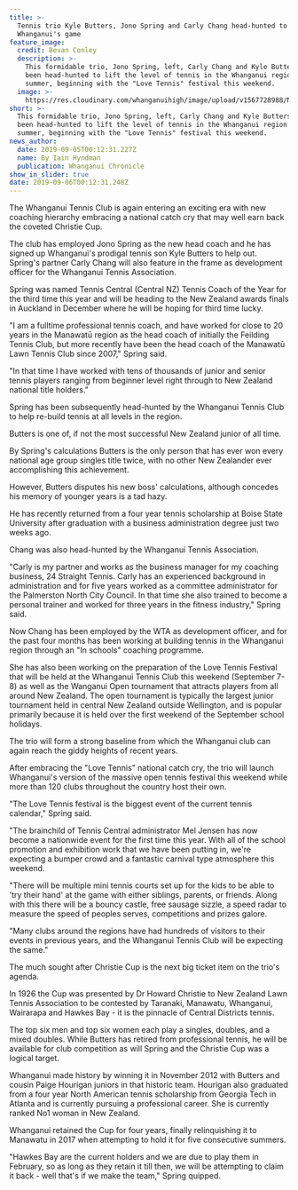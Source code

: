 ```yaml
---
title: >-
  Tennis trio Kyle Butters, Jono Spring and Carly Chang head-hunted to lift
  Whanganui's game 
feature_image:
  credit: Bevan Conley
  description: >-
    This formidable trio, Jono Spring, left, Carly Chang and Kyle Butters, has
    been head-hunted to lift the level of tennis in the Whanganui region this
    summer, beginning with the "Love Tennis" festival this weekend.
  image: >-
    https://res.cloudinary.com/whanganuihigh/image/upload/v1567728988/News/Kyle_Butters.chron_5.9.19.jpg
short: >-
  This formidable trio, Jono Spring, left, Carly Chang and Kyle Butters, has
  been head-hunted to lift the level of tennis in the Whanganui region this
  summer, beginning with the "Love Tennis" festival this weekend.
news_author:
  date: 2019-09-05T00:12:31.227Z
  name: By Iain Hyndman
  publication: Whanganui Chronicle
show_in_slider: true
date: 2019-09-06T00:12:31.248Z
---
```

The Whanganui Tennis Club is again entering an exciting era with new coaching hierarchy embracing a national catch cry that may well earn back the coveted Christie Cup.

The club has employed Jono Spring as the new head coach and he has signed up Whanganui's prodigal tennis son Kyle Butters to help out. Spring's partner Carly Chang will also feature in the frame as development officer for the Whanganui Tennis Association.

Spring was named Tennis Central (Central NZ) Tennis Coach of the Year for the third time this year and will be heading to the New Zealand awards finals in Auckland in December where he will be hoping for third time lucky.

"I am a fulltime professional tennis coach, and have worked for close to 20 years in the Manawatū region as the head coach of initially the Feilding Tennis Club, but more recently have been the head coach of the Manawatū Lawn Tennis Club since 2007," Spring said.

"In that time I have worked with tens of thousands of junior and senior tennis players ranging from beginner level right through to New Zealand national title holders."

Spring has been subsequently head-hunted by the Whanganui Tennis Club to help re-build tennis at all levels in the region.

Butters is one of, if not the most successful New Zealand junior of all time.

By Spring's calculations Butters is the only person that has ever won every national age group singles title twice, with no other New Zealander ever accomplishing this achievement.

However, Butters disputes his new boss' calculations, although concedes his memory of younger years is a tad hazy.

He has recently returned from a four year tennis scholarship at Boise State University after graduation with a business administration degree just two weeks ago.

Chang was also head-hunted by the Whanganui Tennis Association.

"Carly is my partner and works as the business manager for my coaching business, 24 Straight Tennis. Carly has an experienced background in administration and for five years worked as a committee administrator for the Palmerston North City Council. In that time she also trained to become a personal trainer and worked for three years in the fitness industry," Spring said.

Now Chang has been employed by the WTA as development officer, and for the past four months has been working at building tennis in the Whanganui region through an "In schools" coaching programme.

She has also been working on the preparation of the Love Tennis Festival that will be held at the Whanganui Tennis Club this weekend (September 7-8) as well as the Wanganui Open tournament that attracts players from all around New Zealand. The open tournament is typically the largest junior tournament held in central New Zealand outside Wellington, and is popular primarily because it is held over the first weekend of the September school holidays.

The trio will form a strong baseline from which the Whanganui club can again reach the giddy heights of recent years.

After embracing the "Love Tennis" national catch cry, the trio will launch Whanganui's version of the massive open tennis festival this weekend while more than 120 clubs throughout the country host their own.

"The Love Tennis festival is the biggest event of the current tennis calendar," Spring said.

"The brainchild of Tennis Central administrator Mel Jensen has now become a nationwide event for the first time this year. With all of the school promotion and exhibition work that we have been putting in, we're expecting a bumper crowd and a fantastic carnival type atmosphere this weekend.

"There will be multiple mini tennis courts set up for the kids to be able to 'try their hand' at the game with either siblings, parents, or friends. Along with this there will be a bouncy castle, free sausage sizzle, a speed radar to measure the speed of peoples serves, competitions and prizes galore.

"Many clubs around the regions have had hundreds of visitors to their events in previous years, and the Whanganui Tennis Club will be expecting the same."

The much sought after Christie Cup is the next big ticket item on the trio's agenda.

In 1926 the Cup was presented by Dr Howard Christie to New Zealand Lawn Tennis Association to be contested by Taranaki, Manawatu, Whanganui, Wairarapa and Hawkes Bay - it is the pinnacle of Central Districts tennis.

The top six men and top six women each play a singles, doubles, and a mixed doubles.
While Butters has retired from professional tennis, he will be available for club competition as will Spring and the Christie Cup was a logical target.

Whanganui made history by winning it in November 2012 with Butters and cousin Paige Hourigan juniors in that historic team. Hourigan also graduated from a four year North American tennis scholarship from Georgia Tech in Atlanta and is currently pursuing a professional career. She is currently ranked No1 woman in New Zealand.

Whanganui retained the Cup for four years, finally relinquishing it to Manawatu in 2017 when attempting to hold it for five consecutive summers.

"Hawkes Bay are the current holders and we are due to play them in February, so as long as they retain it till then, we will be attempting to claim it back - well that's if we make the team," Spring quipped.
